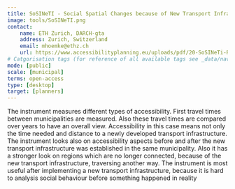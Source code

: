 ```yaml
---
title: SoSINeTI - Social Spatial Changes because of New Transport Infrastructure
image: tools/SoSINeTI.png
contact:
    name: ETH Zurich, DARCH-gta
    address: Zurich, Switzerland
    email: mhoemke@ethz.ch
    url: https://www.accessibilityplanning.eu/uploads/pdf/20-SoSINeTi-R.pdf 
# Catgorisation tags (for reference of all available tags see _data/navigation_tools.yml file):
mode: [public]
scale: [municipal]
terms: open-access
type: [desktop]
target: [planners]
---
```


The instrument measures different types of accessibility. First travel times between municipalities are measured. Also these travel times are compared over years to have an overall view. Accessibility in this case means not only the time needed and distance to a newly developed transport infrastructure. The instrument looks also on accessibility aspects before and after the new transport infrastructure was established in the same municipality. Also it has a stronger look on regions which are no longer connected, because of the new transport infrastructure, traversing another way. The instrument is most useful after implementing a new transport infrastructure, because it is hard to analysis social behaviour before something happened in reality